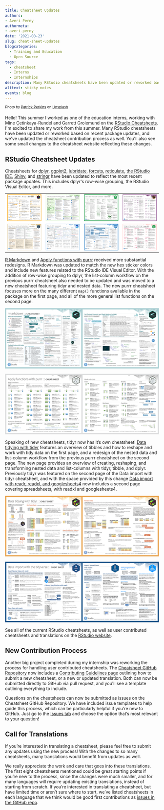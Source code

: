 ```yaml
---
title: Cheatsheet Updates
authors: 
- Averi Perny
authormeta: 
- averi-perny
date: '2021-08-23'
slug: cheat-sheet-updates
blogcategories:
  - Training and Education
  - Open Source
tags:
  - cheatsheet
  - Interns
  - Internships
description: Many RStudio cheatsheets have been updated or reworked based on recent package updates, and we've updated the cheatsheet contribution process as well. You'll also see some small changes to the cheatsheet website reflecting these changes.
alttext: sticky notes
events: blog
---
```

<sup>
Photo by <a href="https://unsplash.com/@patrickperkins?utm_source=unsplash&utm_medium=referral&utm_content=creditCopyText">Patrick Perkins</a> on <a href="https://unsplash.com/s/photos/study-sheet?utm_source=unsplash&utm_medium=referral&utm_content=creditCopyText">Unsplash</a>  
</sup>


Hello! This summer I worked as one of the education interns, working with Mine Çetinkaya-Rundel and Garrett Grolemund on the [RStudio Cheatsheets](https://www.rstudio.com/resources/cheatsheets/). I'm excited to share my work from this summer. Many RStudio cheatsheets have been updated or reworked based on recent package updates, and we've updated the cheatsheet contribution process as well. You'll also see some small changes to the cheatsheet website reflecting these changes.

## RStudio Cheatsheet Updates

Cheatsheets for [dplyr](https://github.com/rstudio/cheatsheets/blob/master/data-transformation.pdf), [ggplot2](https://github.com/rstudio/cheatsheets/blob/master/data-visualization.pdf), [lubridate](https://github.com/rstudio/cheatsheets/blob/master/lubridate.pdf), [forcats](https://github.com/rstudio/cheatsheets/blob/master/factors.pdf), [reticulate](https://github.com/rstudio/cheatsheets/blob/master/reticulate.pdf), [the RStudio IDE](https://github.com/rstudio/cheatsheets/blob/master/rstudio-ide.pdf), [Shiny](https://github.com/rstudio/cheatsheets/blob/master/shiny.pdf), and [stringr](https://github.com/rstudio/cheatsheets/blob/master/strings.pdf) have been updated to reflect the most recent package updates. This includes dplyr's row-wise grouping, the RStudio Visual Editor, and more. 

<table>
  <tr>
    <td style="background-color:#FFFFFF">
      <a href="https://github.com/rstudio/cheatsheets/blob/master/data-transformation.pdf"><img src="dplyr.png" alt="Data transformation with dplyr cheatsheet"></a>
    </td>
    <td style="background-color:#FFFFFF">
      <a href="https://github.com/rstudio/cheatsheets/blob/master/data-visualization.pdf"><img src="ggplot2.png" alt="Data visualization with ggplot2 cheatsheet"></a>
    </td>
    <td style="background-color:#FFFFFF">
      <a href="https://github.com/rstudio/cheatsheets/blob/master/lubridate.pdf"><img src="lubridate.png" alt="Dates and times with lubridate cheatsheet"></a>
    </td>
    <td style="background-color:#FFFFFF">
      <a href="https://github.com/rstudio/cheatsheets/blob/master/factors.pdf"><img src="forcats.png" alt="Factors with forcats cheatsheet"></a>
    </td>
  </tr>
  <tr>
    <td style="background-color:#FFFFFF">
      <a href="https://github.com/rstudio/cheatsheets/blob/master/reticulate.pdf"><img src="reticulate.png" alt="Python with R and reticulate cheatsheet"></a>
    </td>
    <td style="background-color:#FFFFFF">
      <a href="https://github.com/rstudio/cheatsheets/blob/master/rstudio-ide.pdf"><img src="ide.png" alt="RStudio IDE cheatsheet"></a>
    </td>
    <td style="background-color:#FFFFFF">
      <a href="https://github.com/rstudio/cheatsheets/blob/master/shiny.pdf"><img src="shiny.png" alt="Shiny cheatsheet"></a>
    </td>
    <td style="background-color:#FFFFFF">
      <a href="https://github.com/rstudio/cheatsheets/blob/master/strings.pdf"><img src="strings.png" alt="String manipulation with stringr cheatsheet"></a>
    </td>
  </tr>
</table>

[R Markdown](https://github.com/rstudio/cheatsheets/blob/master/rmarkdown.pdf) and [Apply functions with purrr](https://github.com/rstudio/cheatsheets/blob/master/purrr.pdf) received more substantial redesigns. R Markdown was updated to match the new hex sticker colors and include new features related to the RStudio IDE Visual Editor. With the addition of row-wise grouping to dplyr, the list-column workflow on the previous purrr cheatsheet also needed to be updated and was moved to a new cheatsheet featuring tidyr and nested data. The new purrr cheatsheet focuses more on the many different `map()` functions available in the package on the first page, and all of the more general list functions on the second page.

<a href="https://github.com/rstudio/cheatsheets/blob/master/rmarkdown.pdf"><img src="rmarkdown.png" alt="rmarkdown cheatsheet"></a>

<a href="https://github.com/rstudio/cheatsheets/blob/master/purrr.pdf"><img src="purrr.png" alt="Apply functions with purrr cheatsheet"></a>

Speaking of new cheatsheets, tidyr now has it’s own cheatsheet! [Data tidying with tidyr](https://github.com/rstudio/cheatsheets/blob/master/tidyr.pdf) features an overview of tibbles and how to reshape and work with tidy data on the first page, and a redesign of the nested data and list-column workflow from the previous purrr cheatsheet on the second page. The new page provides an overview of creating, reshaping, and transforming nested data and list-columns with tidyr, tibble, and dplyr. Previously tidyr was featured on the second page of the Data import with tidyr cheatsheet, and with the space provided by this change [Data import with readr, readxl, and googlesheets4](https://github.com/rstudio/cheatsheets/blob/master/data-import.pdf) now includes a second page covering spreadsheets, with readxl and googlesheets4.

<a href="https://github.com/rstudio/cheatsheets/blob/master/tidyr.pdf"><img src="tidyr.png" alt="Data tidying with tidyr cheatsheet"></a>

<a href="https://github.com/rstudio/cheatsheets/blob/master/data-import.pdf"><img src="import.png" alt="Data import with readr, readxl, and googlesheets4 cheatsheet"></a>


See all of the current RStudio cheatsheets, as well as user contributed cheatsheets and translations on the [RStudio website](https://www.rstudio.com/resources/cheatsheets/).


## New Contribution Process

Another big project completed during my internship was reworking the process for handling user contributed cheatsheets. The [Cheatsheet GitHub Repository](https://github.com/rstudio/cheatsheets) now includes a [Contributing Guidelines page](https://github.com/rstudio/cheatsheets/blob/master/.github/CONTRIBUTING.md) outlining how to submit a new cheatsheet, or a new or updated translation. Both can now be submitted directly to GitHub via pull request, and you'll see a template outlining everything to include.

Questions on the cheatsheets can now be submitted as issues on the Cheatsheet GitHub Repository. We have included issue templates to help guide this process, which can be particularly helpful if you're new to GitHub. Just go to the [Issues tab](https://github.com/rstudio/cheatsheets/issues) and choose the option that’s most relevant to your question!


## Call for Translations

If you’re interested in translating a cheatsheet, please feel free to submit any updates using the new process! With the changes to so many cheatsheets, many translations would benefit from updates as well. 

We really appreciate the work and care that goes into these translations. The first eight cheatsheets mentioned could be great starting points if you’re new to the process, since the changes were much smaller, and for many languages will require updating existing translations, instead of starting from scratch. If you’re interested in translating a cheatsheet, but have limited time or aren’t sure where to start, we’ve listed cheatsheets in each language that we think would be good first contributions as [issues in the GitHub repo](https://github.com/rstudio/cheatsheets/issues).

